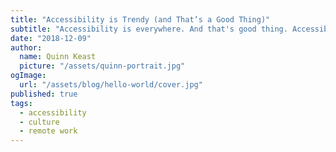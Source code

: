 ```yaml
---
title: "Accessibility is Trendy (and That’s a Good Thing)"
subtitle: "Accessibility is everywhere. And that's good thing. Accessibility is trendy because accessibility is more accessible than ever before."
date: "2018-12-09"
author:
  name: Quinn Keast
  picture: "/assets/quinn-portrait.jpg"
ogImage:
  url: "/assets/blog/hello-world/cover.jpg"
published: true
tags:
  - accessibility
  - culture
  - remote work
---
```


